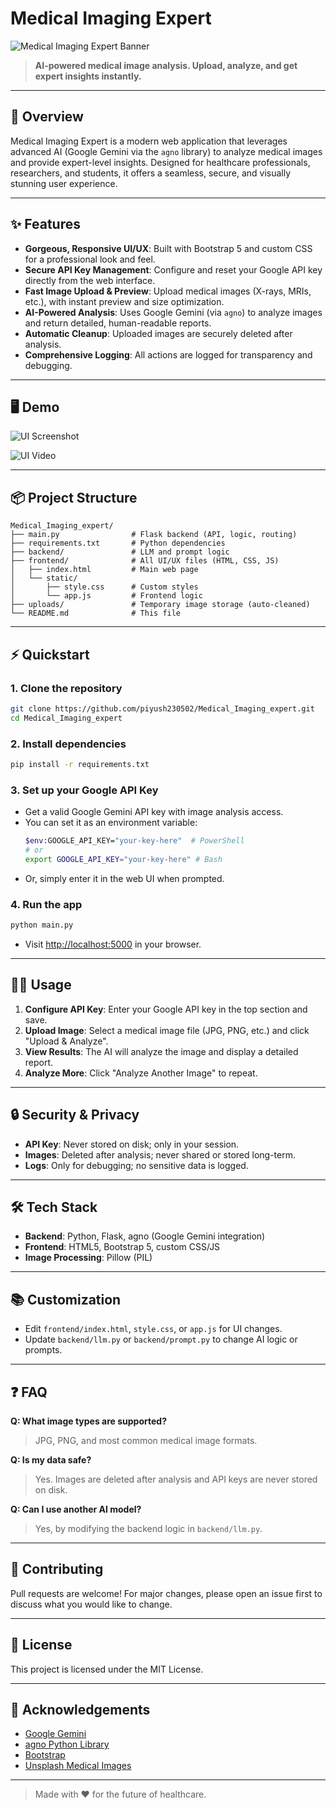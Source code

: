 # Medical Imaging Expert

![Medical Imaging Expert Banner](https://images.unsplash.com/photo-1511174511562-5f97f4f4e0c8?auto=format&fit=crop&w=1200&q=80)

> **AI-powered medical image analysis. Upload, analyze, and get expert insights instantly.**

---

## 🚀 Overview
Medical Imaging Expert is a modern web application that leverages advanced AI (Google Gemini via the `agno` library) to analyze medical images and provide expert-level insights. Designed for healthcare professionals, researchers, and students, it offers a seamless, secure, and visually stunning user experience.

---

## ✨ Features
- **Gorgeous, Responsive UI/UX**: Built with Bootstrap 5 and custom CSS for a professional look and feel.
- **Secure API Key Management**: Configure and reset your Google API key directly from the web interface.
- **Fast Image Upload & Preview**: Upload medical images (X-rays, MRIs, etc.), with instant preview and size optimization.
- **AI-Powered Analysis**: Uses Google Gemini (via `agno`) to analyze images and return detailed, human-readable reports.
- **Automatic Cleanup**: Uploaded images are securely deleted after analysis.
- **Comprehensive Logging**: All actions are logged for transparency and debugging.

---

## 🖥️ Demo
![UI Screenshot](https://drive.google.com/file/d/1gzd_XBdaWUYDRkgApE4o-yVLZYON18XO/view?usp=sharing)

![UI Video](https://drive.google.com/file/d/1QphxpkoT7bJiOewtj2yJPnb2MiIERKTc/view?usp=sharing)

---

## 📦 Project Structure
```
Medical_Imaging_expert/
├── main.py                # Flask backend (API, logic, routing)
├── requirements.txt       # Python dependencies
├── backend/               # LLM and prompt logic
├── frontend/              # All UI/UX files (HTML, CSS, JS)
│   ├── index.html         # Main web page
│   └── static/
│       ├── style.css      # Custom styles
│       └── app.js         # Frontend logic
├── uploads/               # Temporary image storage (auto-cleaned)
└── README.md              # This file
```

---

## ⚡ Quickstart

### 1. Clone the repository
```sh
git clone https://github.com/piyush230502/Medical_Imaging_expert.git
cd Medical_Imaging_expert
```

### 2. Install dependencies
```sh
pip install -r requirements.txt
```

### 3. Set up your Google API Key
- Get a valid Google Gemini API key with image analysis access.
- You can set it as an environment variable:
  ```sh
  $env:GOOGLE_API_KEY="your-key-here"  # PowerShell
  # or
  export GOOGLE_API_KEY="your-key-here" # Bash
  ```
- Or, simply enter it in the web UI when prompted.

### 4. Run the app
```sh
python main.py
```
- Visit [http://localhost:5000](http://localhost:5000) in your browser.

---

## 🧑‍💻 Usage
1. **Configure API Key**: Enter your Google API key in the top section and save.
2. **Upload Image**: Select a medical image file (JPG, PNG, etc.) and click "Upload & Analyze".
3. **View Results**: The AI will analyze the image and display a detailed report.
4. **Analyze More**: Click "Analyze Another Image" to repeat.

---

## 🔒 Security & Privacy
- **API Key**: Never stored on disk; only in your session.
- **Images**: Deleted after analysis; never shared or stored long-term.
- **Logs**: Only for debugging; no sensitive data is logged.

---

## 🛠️ Tech Stack
- **Backend**: Python, Flask, agno (Google Gemini integration)
- **Frontend**: HTML5, Bootstrap 5, custom CSS/JS
- **Image Processing**: Pillow (PIL)

---

## 📚 Customization
- Edit `frontend/index.html`, `style.css`, or `app.js` for UI changes.
- Update `backend/llm.py` or `backend/prompt.py` to change AI logic or prompts.

---

## ❓ FAQ
**Q: What image types are supported?**
> JPG, PNG, and most common medical image formats.

**Q: Is my data safe?**
> Yes. Images are deleted after analysis and API keys are never stored on disk.

**Q: Can I use another AI model?**
> Yes, by modifying the backend logic in `backend/llm.py`.

---

## 🤝 Contributing
Pull requests are welcome! For major changes, please open an issue first to discuss what you would like to change.

---

## 📄 License
This project is licensed under the MIT License.

---

## 🙏 Acknowledgements
- [Google Gemini](https://ai.google.dev/gemini-api/docs)
- [agno Python Library](https://pypi.org/project/agno/)
- [Bootstrap](https://getbootstrap.com/)
- [Unsplash Medical Images](https://unsplash.com/s/photos/medical)

---

> Made with ❤️ for the future of healthcare.
